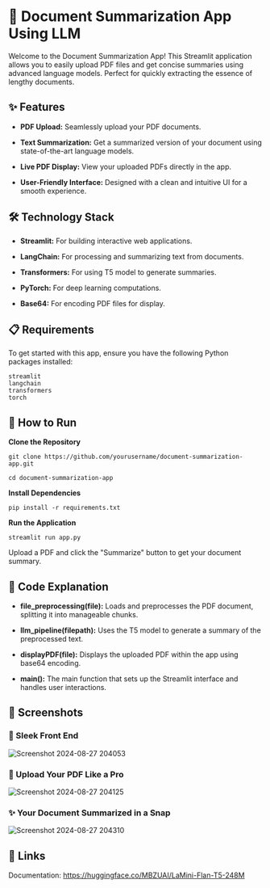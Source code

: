# 📑 Document Summarization App Using LLM
Welcome to the Document Summarization App! This Streamlit application allows you to easily upload PDF files and get concise summaries using advanced language models. Perfect for quickly extracting the essence of lengthy documents.


## ✨ Features
- **PDF Upload:** Seamlessly upload your PDF documents.

- **Text Summarization:** Get a summarized version of your document using state-of-the-art language models.

- **Live PDF Display:** View your uploaded PDFs directly in the app.

- **User-Friendly Interface:** Designed with a clean and intuitive UI for a smooth experience.

## 🛠️ Technology Stack
- **Streamlit:** For building interactive web applications.

- **LangChain:** For processing and summarizing text from documents.

- **Transformers:** For using T5 model to generate summaries.

- **PyTorch:** For deep learning computations.

- **Base64:** For encoding PDF files for display.


## 📋 Requirements
To get started with this app, ensure you have the following Python packages installed:
```
streamlit
langchain
transformers
torch
```


## 🚀 How to Run

**Clone the Repository**
```
git clone https://github.com/yourusername/document-summarization-app.git

cd document-summarization-app
```
**Install Dependencies**
```
pip install -r requirements.txt
```
**Run the Application**
```
streamlit run app.py
```

Upload a PDF and click the "Summarize" button to get your document summary.

## 📝 Code Explanation

- **file_preprocessing(file):** Loads and preprocesses the PDF document, splitting it into manageable chunks.

- **llm_pipeline(filepath):** Uses the T5 model to generate a summary of the preprocessed text.

- **displayPDF(file):** Displays the uploaded PDF within the app using base64 encoding.

- **main():** The main function that sets up the Streamlit interface and handles user interactions.


## 📸 Screenshots

### 🚀 Sleek Front End
![Screenshot 2024-08-27 204053](https://github.com/user-attachments/assets/0ac76a51-a0de-4f99-ab28-bcd63c8c5abd)


### 📄 Upload Your PDF Like a Pro
![Screenshot 2024-08-27 204125](https://github.com/user-attachments/assets/75a90f13-c24d-4e13-a511-7bc4ee56a9bf)


### ✨ Your Document Summarized in a Snap
![Screenshot 2024-08-27 204310](https://github.com/user-attachments/assets/4a1d2375-c483-4b3c-be35-c2ee42a8a62b)

## 🔗 Links

Documentation: https://huggingface.co/MBZUAI/LaMini-Flan-T5-248M
